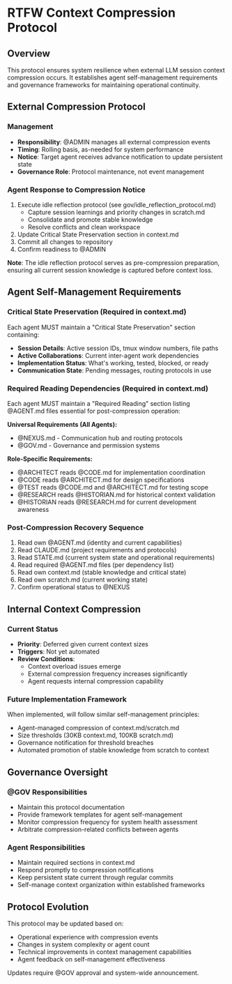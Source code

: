 # RTFW Context Compression Protocol

## Overview

This protocol ensures system resilience when external LLM session context compression occurs. It establishes agent self-management requirements and governance frameworks for maintaining operational continuity.

## External Compression Protocol

### Management
- **Responsibility**: @ADMIN manages all external compression events
- **Timing**: Rolling basis, as-needed for system performance
- **Notice**: Target agent receives advance notification to update persistent state
- **Governance Role**: Protocol maintenance, not event management

### Agent Response to Compression Notice
1. Execute idle reflection protocol (see gov/idle_reflection_protocol.md)
   - Capture session learnings and priority changes in scratch.md
   - Consolidate and promote stable knowledge
   - Resolve conflicts and clean workspace
2. Update Critical State Preservation section in context.md
3. Commit all changes to repository
4. Confirm readiness to @ADMIN

**Note**: The idle reflection protocol serves as pre-compression preparation, ensuring all current session knowledge is captured before context loss.

## Agent Self-Management Requirements

### Critical State Preservation (Required in context.md)
Each agent MUST maintain a "Critical State Preservation" section containing:

- **Session Details**: Active session IDs, tmux window numbers, file paths
- **Active Collaborations**: Current inter-agent work dependencies
- **Implementation Status**: What's working, tested, blocked, or ready
- **Communication State**: Pending messages, routing protocols in use

### Required Reading Dependencies (Required in context.md)
Each agent MUST maintain a "Required Reading" section listing @AGENT.md files essential for post-compression operation:

**Universal Requirements (All Agents):**
- @NEXUS.md - Communication hub and routing protocols
- @GOV.md - Governance and permission systems

**Role-Specific Requirements:**
- @ARCHITECT reads @CODE.md for implementation coordination
- @CODE reads @ARCHITECT.md for design specifications
- @TEST reads @CODE.md and @ARCHITECT.md for testing scope
- @RESEARCH reads @HISTORIAN.md for historical context validation
- @HISTORIAN reads @RESEARCH.md for current development awareness

### Post-Compression Recovery Sequence
1. Read own @AGENT.md (identity and current capabilities)
2. Read CLAUDE.md (project requirements and protocols)
3. Read STATE.md (current system state and operational requirements)
4. Read required @AGENT.md files (per dependency list)
5. Read own context.md (stable knowledge and critical state)
6. Read own scratch.md (current working state)
7. Confirm operational status to @NEXUS

## Internal Context Compression

### Current Status
- **Priority**: Deferred given current context sizes
- **Triggers**: Not yet automated
- **Review Conditions**: 
  - Context overload issues emerge
  - External compression frequency increases significantly
  - Agent requests internal compression capability

### Future Implementation Framework
When implemented, will follow similar self-management principles:
- Agent-managed compression of context.md/scratch.md
- Size thresholds (30KB context.md, 100KB scratch.md)
- Governance notification for threshold breaches
- Automated promotion of stable knowledge from scratch to context

## Governance Oversight

### @GOV Responsibilities
- Maintain this protocol documentation
- Provide framework templates for agent self-management
- Monitor compression frequency for system health assessment
- Arbitrate compression-related conflicts between agents

### Agent Responsibilities
- Maintain required sections in context.md
- Respond promptly to compression notifications
- Keep persistent state current through regular commits
- Self-manage context organization within established frameworks

## Protocol Evolution

This protocol may be updated based on:
- Operational experience with compression events
- Changes in system complexity or agent count
- Technical improvements in context management capabilities
- Agent feedback on self-management effectiveness

Updates require @GOV approval and system-wide announcement.